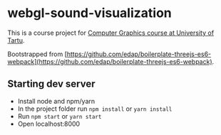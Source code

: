 # webgl-sound-visualization

This is a course project for [Computer Graphics course at University of Tartu](https://courses.cs.ut.ee/2017/cg/fall/Main/Projects).

Bootstrapped from [https://github.com/edap/boilerplate-threejs-es6-webpack](https://github.com/edap/boilerplate-threejs-es6-webpack).

## Starting dev server
* Install node and npm/yarn
* In the project folder run `npm install` or `yarn install`
* Run `npm start` or `yarn start`
* Open localhost:8000




